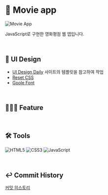 # 📝 Movie app

![Movie App]()

JavaScript로 구현한 영화평점 웹 앱입니다.

<br/>

## 💄 UI Design

- [UI Design Daily](https://uidesigndaily.com/posts/photoshop-movie-app-mobile-day-193) 사이트의 템플릿을 참고하여 작업
- [Reset CSS](https://meyerweb.com/eric/tools/css/reset/)
- [Goole Font](https://fonts.google.com/)

<br/>

## 🧑🏻‍💻 Feature

<br/>

## 🛠 Tools

![HTML5](https://img.shields.io/badge/HTML5-DE4B24?style=flat-square&logo=html5&logoColor=white)
![CSS3](https://img.shields.io/badge/CSS3-026DB4?style=flat-square&logo=css3)
![JavaScript](https://img.shields.io/badge/JavaScript-F7DF1D?style=flat-square&logo=javascript&logoColor=white)

<br/>

## ↩️ Commit History

[커밋 히스토리]()

<br/>
<br/>
<br/>
